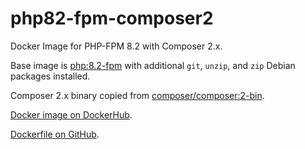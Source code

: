 # php82-fpm-composer2
Docker Image for PHP-FPM 8.2 with Composer 2.x.

Base image is [php:8.2-fpm](https://hub.docker.com/layers/library/php/8.2-fpm/images/sha256-15d8e89c6513fc0aa9a337a60a1149817056519b6d7d5e1712a9000819fc720e?context=explore) with additional `git`, `unzip`, and `zip` Debian packages installed.

Composer 2.x binary copied from [composer/composer:2-bin](https://hub.docker.com/layers/composer/composer/2-bin/images/sha256-a6a518709735610ef3ca249db8b8941e185fad472a3ec06eaab6038e185ab43f?context=explore).

[Docker image on DockerHub](https://hub.docker.com/repository/docker/fpod/php82-fpm-composer2).

[Dockerfile on GitHub](https://github.com/fpodschwadek/php82-fpm-composer2).
